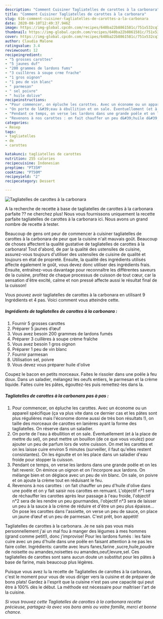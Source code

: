 ```yaml
---
description: "Comment Cuisiner Tagliatelles de carottes à la carbonara"
title: "Comment Cuisiner Tagliatelles de carottes à la carbonara"
slug: 616-comment-cuisiner-tagliatelles-de-carottes-a-la-carbonara
date: 2020-08-10T12:49:37.946Z
image: https://img-global.cpcdn.com/recipes/640ba22b8861581c/751x532cq70/tagliatelles-de-carottes-a-la-carbonara-photo-principale-de-la-recette.jpg
thumbnail: https://img-global.cpcdn.com/recipes/640ba22b8861581c/751x532cq70/tagliatelles-de-carottes-a-la-carbonara-photo-principale-de-la-recette.jpg
cover: https://img-global.cpcdn.com/recipes/640ba22b8861581c/751x532cq70/tagliatelles-de-carottes-a-la-carbonara-photo-principale-de-la-recette.jpg
author: Claudia Malone
ratingvalue: 3.4
reviewcount: 12
recipeingredient:
- "5 grosses carottes"
- "5 jaunes duf"
- "200 grammes de lardons fums"
- "3 cuillères à soupe crme frache"
- "1 gros oignon"
- "1 peu de vin blanc"
- " parmesan"
- " sel poivre"
- " huile dolive"
recipeinstructions:
- "Pour commencer, on épluche les carottes. Avec un économe ou un appareil spécifique (ça va plus vite dans ce dernier cas et les pâtes sont plus régulières mais l&#39;économe donne aussi de très bon résultats !), on taille des morceaux de carottes en lanières ayant la forme des tagliatelles. On réserve dans un saladier."
- "On porte de l&#39;eau à ébullition et on sale. Éventuellement (et à la place de mettre du sel), on peut mettre un bouillon (de ce que vous voulez) pour ajouter un peu de parfum lors de votre cuisson. On met les carottes et on les laisse cuire environ 5 minutes (surveiller, il faut qu&#39;elles restent consistantes). On les égoutte et on les place dans un saladier d&#39;eau froide pour stopper la cuisson."
- "Pendant ce temps, on verse les lardons dans une grande poêle et on les fait revenir. On émince un oignon et on l’incorpore aux lardons. On mélange bien et on déglace avec un peu de vin blanc. On sale, on poivre et on ajoute la crème tout en réduisant le feu."
- "Revenons à nos carottes : on fait chauffer un peu d&#39;huile d&#39;olive dans une poêle et on y fait saisir nos carottes en remuant. L&#39;objectif n°1 sera de réchauffer les carottes après leur passage à l&#39;eau froide, l&#39;objectif n°2 sera de les rendre un peu gourmandes, l&#39;objectif n°3 sera de laisser un peu à la sauce à la crème de réduire et d&#39;être un peu plus épaisse... On pose les carottes dans l&#39;assiette, on verse un peu de sauce, on place un jaune d’œuf et un peu de parmesan. C&#39;est prêt, bon appétit!"
categories:
- Resep
tags:
- tagliatelles
- de
- carottes

katakunci: tagliatelles de carottes 
nutrition: 255 calories
recipecuisine: Indonesian
preptime: "PT35M"
cooktime: "PT50M"
recipeyield: "2"
recipecategory: Dessert

---
```



![Tagliatelles de carottes à la carbonara](https://img-global.cpcdn.com/recipes/640ba22b8861581c/751x532cq70/tagliatelles-de-carottes-a-la-carbonara-photo-principale-de-la-recette.jpg)

A la recherche de recette à base de tagliatelles de carottes à la carbonara parfaite ?? ne cherchez plus! Nous vous fournissons uniquement la recette parfaite tagliatelles de carottes à la carbonara ici. Nous avons un grand nombre de recette à tester.

Beaucoup de gens ont peur de commencer à cuisiner tagliatelles de carottes à la carbonara de peur que la cuisine n'ait mauvais goût. Beaucoup de choses affectent la qualité gustative de tagliatelles de carottes à la carbonara! Tout d'abord, de par la qualité des ustensiles de cuisine, assurez-vous toujours d'utiliser des ustensiles de cuisine de qualité et toujours en état de propreté. Ensuite, la qualité des ingrédients utilisés affecte également le goût, vous devez donc utiliser des ingrédients frais. Ensuite, entraînez-vous davantage pour reconnaître les différentes saveurs de la cuisine, profitez de chaque processus de cuisson de tout cœur, car la sensation d'être excité, calme et non pressé affecte aussi le résultat final de la cuisson!

<!--inarticleads1-->

Vous pouvez avoir tagliatelles de carottes à la carbonara en utilisant 9 Ingrédients et 4 pas. Voici comment vous atteindre cette.

##### Ingrédients de tagliatelles de carottes à la carbonara :

1. Fournir 5 grosses carottes
1. Préparer 5 jaunes d’œuf
1. Vous avez besoin 200 grammes de lardons fumés
1. Préparer 3 cuillères à soupe crème fraîche
1. Vous avez besoin 1 gros oignon
1. Préparer 1 peu de vin blanc
1. Fournir  parmesan
1. Utilisation  sel, poivre
1. Vous devez vous préparer  huile d&#39;olive


Coupez le bacon en petits morceaux. Faites le rissoler dans une poêle à feu doux. Dans un saladier, mélangez les oeufs entiers, le parmesan et la crème liquide. Faites cuire les pâtes, égouttez-les puis remettez-les dans la. 

<!--inarticleads2-->

##### Tagliatelles de carottes à la carbonara pas à pas :

1. Pour commencer, on épluche les carottes. Avec un économe ou un appareil spécifique (ça va plus vite dans ce dernier cas et les pâtes sont plus régulières mais l&#39;économe donne aussi de très bon résultats !), on taille des morceaux de carottes en lanières ayant la forme des tagliatelles. On réserve dans un saladier.
1. On porte de l&#39;eau à ébullition et on sale. Éventuellement (et à la place de mettre du sel), on peut mettre un bouillon (de ce que vous voulez) pour ajouter un peu de parfum lors de votre cuisson. On met les carottes et on les laisse cuire environ 5 minutes (surveiller, il faut qu&#39;elles restent consistantes). On les égoutte et on les place dans un saladier d&#39;eau froide pour stopper la cuisson.
1. Pendant ce temps, on verse les lardons dans une grande poêle et on les fait revenir. On émince un oignon et on l’incorpore aux lardons. On mélange bien et on déglace avec un peu de vin blanc. On sale, on poivre et on ajoute la crème tout en réduisant le feu.
1. Revenons à nos carottes : on fait chauffer un peu d&#39;huile d&#39;olive dans une poêle et on y fait saisir nos carottes en remuant. L&#39;objectif n°1 sera de réchauffer les carottes après leur passage à l&#39;eau froide, l&#39;objectif n°2 sera de les rendre un peu gourmandes, l&#39;objectif n°3 sera de laisser un peu à la sauce à la crème de réduire et d&#39;être un peu plus épaisse... On pose les carottes dans l&#39;assiette, on verse un peu de sauce, on place un jaune d’œuf et un peu de parmesan. C&#39;est prêt, bon appétit!


Tagliatelles de carottes à la carbonara. Je ne sais pas vous mais personnellement j&#39;ai un mal fou à manger des légumes à mes hommes (grand comme petit!), donc j&#39;improvise! Pour les lardons fumés : les faire cuire avec un peu d&#39;huile dans une poêle en faisant attention à ne pas les faire coller. Ingrédients: carotte avec leurs fanes,farine ,sucre,huile,poudre de noisette ou amandes,noisettes ou amandes,oeuf,levure,sel. Ces tagliatelles de carottes sont sans aucun doute un substitut pour les pâtes à base de farine, mais beaucoup plus légères. 

<!--inarticleads1-->

<p>
Puisque vous avez lu la recette de Tagliatelles de carottes à la carbonara, c'est le moment pour vous de vous diriger vers la cuisine et de préparer de bons plats! Gardez à l'esprit que la cuisine n'est pas une capacité qui peut être à 100% dès le début. La méthode est nécessaire pour maîtriser l'art de la cuisine.
</p>

<p>
<i>Si vous trouvez cette Tagliatelles de carottes à la carbonara recette précieuse, partagez-la avec vos bons amis ou votre famille, merci et bonne chance.</i>
</p>
